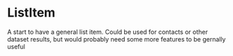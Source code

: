 # ListItem

A start to have a general list item. Could be used for contacts or other dataset results, but would probably need some more features to be gernally useful
